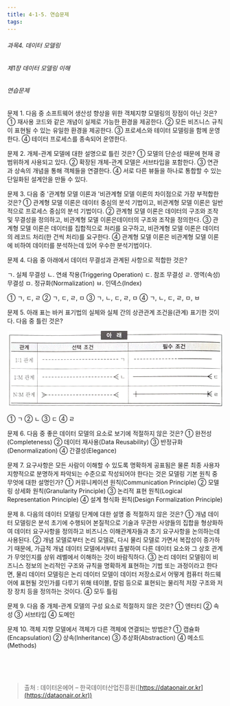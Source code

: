 ```yaml
---
title: 4-1-5. 연습문제
tags: 
---
```


###### 과목4. 데이터 모델링
###### 제1장 데이터 모델링 이해
###### 연습문제

문제 1. 다음 중 소프트웨어 생산성 향상을 위한 객체지향 모델링의 장점이 아닌 것은?
① 재사용 코드와 같은 개념이 실제로 가능한 환경을 제공한다.
② 모든 비즈니스 규칙이 표현될 수 있는 유일한 환경을 제공한다.
③ 프로세스와 테이터 모델링을 함께 운영한다.
④ 테이터 프로세스를 종속되어 운영한다.

문제 2. 개체-관계 모델에 대한 설명으로 틀린 것은?
① 모델의 단순성 때문에 현재 광범위하게 사용되고 있다.
② 확장된 개체-관계 모델은 서브타입을 포함한다.
③ 연관과 상속의 개념을 통해 객체들을 연결한다.
④ 서로 다른 뷰들을 하나로 통합할 수 있는 단일화된 설계안을 만들 수 있다.

문제 3. 다음 중 '관계형 모델 이론과 '비관계형 모델 이론의 차이점으로 가장 부적합한 것은?
① 관계형 모델 이론은 데이터 중심의 분석 기법이고, 비관계형 모델 이론은 일반적으로 프로세스 중심의 분석 기법이다.
② 관계형 모델 이론은 데이터의 구조와 조작 및 무결성을 정의하고, 비관계형 모델 이론은데이터의 구조와 조작을 정의한다.
③ 관계형 모델 이론은 데이터를 집합적으로 처리를 요구하고, 비관계형 모델 이론은 데이터의 레코드 처리(한 건씩 처리)를 요구한다.
④ 관계형 모델 이론은 비관계형 모델 이론에 비하여 데이터를 분석하는데 있어 우수한 분석기법이다.

문제 4. 다음 중 아래에서 데이터 무결성과 관계된 사항으로 적합한 것은?

ㄱ. 실체 무결성
ㄴ. 연쇄 작용(Triggering Operation)
ㄷ. 참조 무결성
ㄹ. 영역(속성) 무결성
ㅁ. 정규화(Normalization)
ㅂ. 인덱스(Index)

① ㄱ, ㄷ, ㄹ
② ㄱ, ㄷ, ㄹ, ㅁ
③ ㄱ, ㄴ, ㄷ, ㄹ, ㅁ
④ ㄱ, ㄴ, ㄷ, ㄹ, ㅁ, ㅂ

문제 5. 아래 표는 바커 표기법의 실체와 실체 간의 상관관계 조건을(관계) 표기한 것이다. 다음 중 틀린 것은?

![](../images_files/moon02.gif)

① ㄱ
② ㄴ
③ ㄷ
④ ㄹ

문제 6. 다음 중 좋은 데이터 모델의 요소로 보기에 적절하지 않은 것은?
① 완전성(Completeness)
② 데이터 재사용(Data Reusability)
③ 반정규화(Denormalization)
④ 간결성(Elegance)

문제 7. 요구사항은 모든 사람이 이해할 수 있도록 명확하게 공표됨은 물론 최종 사용자 지향적으로 분명하게 파악되는 수준으로 작성되어야 한다는 것은 모델링 기본 원칙 중 무엇에 대한 설명인가? 
① 커뮤니케이션 원칙(Communication Principle)
② 모델링 상세화 원칙(Granularity Principle)
③ 논리적 표현 원칙(Logical Representation Principle)
④ 설계 형식화 원칙(Design Formalization Principle)

문제 8. 다음의 데이터 모델링 단계에 대한 설명 중 적절하지 않은 것은?
① 개념 데이터 모델링은 분석 초기에 수행되어 본질적으로 기술과 무관한 사양들의 집합을 형상화하여 데이터 요구사항을 정의하고 비즈니스 이해관계자들과 초기 요구사항을 논의하는데 사용된다.
② 개념 모델로부터 논리 모델로, 다시 물리 모델로 가면서 복잡성이 증가하기 때문에, 가급적 개념 데이터 모델에서부터 출발하여 다른 데이터 요소와 그 상호 관계가 무엇인지를 상위 레벨에서 이해하는 것이 바람직하다.
③ 논리 데이터 모델링이 비즈니스 정보의 논리적인 구조와 규칙을 명확하게 표현하는 기법 또는 과정이라고 한다면, 물리 데이터 모델링은 논리 데이터 모델이 데이터 저장소로서 어떻게 컴퓨터 하드웨어에 표현될 것인가를 다루기 위해 테이블, 칼럼 등으로 표현되는 물리적 저장 구조와 저장 장치 등을 정의하는 것이다.
④ 모두 틀림

문제 9. 다음 중 개체-관계 모델의 구성 요소로 적절하지 않은 것은?
① 엔터티
② 속성
③ 서브타입
④ 도메인

문제 10. 객체 지향 모델에서 객체가 다른 객체에 연결되는 방법은?
① 캡슐화(Encapsulation)
② 상속(Inheritance)
③ 추상화(Abstraction)
④ 메소드(Methods)

<br><br><br>
> 출처 : 데이터온에어 – 한국데이터산업진흥원([https://dataonair.or.kr](https://dataonair.or.kr))